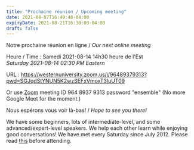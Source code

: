 ```yaml
---
title: "Prochaine réunion / Upcoming meeting"
date: 2021-08-07T16:49:48-04:00
expiryDate: 2021-08-21T16:30:00-04:00
draft: false
---
```


Notre prochaine réunion en ligne / _Our next online meeting_

Heure / Time
: Samedi 2021-08-14 14h30 heure de l'Est  
  _Saturday 2021-08-14 02:30 PM Eastern_

URL
: https://westernuniversity.zoom.us/j/96489379313?pwd=SGJqdStYNUN5K2wzSEFxVmoxT3luUT09

Or use [Zoom](https://zoom.us/) meeting ID 964 8937 9313 password "ensemble" (No more Google Meet for the moment.)
<!--more-->

Nous espérons vous voir là-bas! / _Hope to see you there!_

We have some beginners, lots of intermediate-level, and some advanced/expert-level speakers. We help each other learn while enjoying good conversations! We have met every Saturday since July 2012. Please read [this](/about/) before attending.
